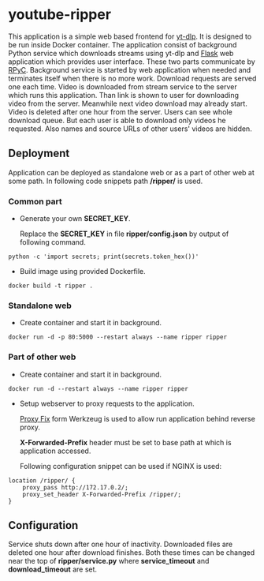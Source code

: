 # youtube-ripper
This application is a simple web based frontend for [yt-dlp](https://github.com/yt-dlp/yt-dlp). It is designed to be run inside Docker container. The application consist of background Python service which downloads streams using yt-dlp and [Flask](https://www.palletsprojects.com/p/flask/) web application which provides user interface. These two parts communicate by [RPyC](https://rpyc.readthedocs.io/en/latest/). Background service is started by web application when needed and terminates itself when there is no more work. Download requests are served one each time. Video is downloaded from stream service to the server which runs this application. Than link is shown to user for downloading video from the server. Meanwhile next video download may already start. Video is deleted after one hour from the server. Users can see whole download queue. But each user is able to download only videos he requested. Also names and source URLs of other users' videos are hidden.

## Deployment
Application can be deployed as standalone web or as a part of other web at some path. In following code snippets path **/ripper/** is used.

### Common part
- Generate your own **SECRET_KEY**.

   Replace the **SECRET_KEY** in file **ripper/config.json** by output of following command.

```
python -c 'import secrets; print(secrets.token_hex())'
```

- Build image using provided Dockerfile.
```
docker build -t ripper .
```

### Standalone web
- Create container and start it in background.
```
docker run -d -p 80:5000 --restart always --name ripper ripper
```

### Part of other web
- Create container and start it in background.
```
docker run -d --restart always --name ripper ripper
```

- Setup webserver to proxy requests to the application.

   [Proxy Fix](https://werkzeug.palletsprojects.com/en/3.0.x/middleware/proxy_fix/) form Werkzeug is used to allow run application behind reverse proxy.

   **X-Forwarded-Prefix** header must be set to base path at which is application accessed.

   Following configuration snippet can be used if NGINX is used:

```
location /ripper/ {
    proxy_pass http://172.17.0.2/;
    proxy_set_header X-Forwarded-Prefix /ripper/;
}
```

## Configuration
Service shuts down after one hour of inactivity. Downloaded files are deleted one hour after download finishes. Both these times can be changed near the top of **ripper/service.py** where **service_timeout** and **download_timeout** are set.
